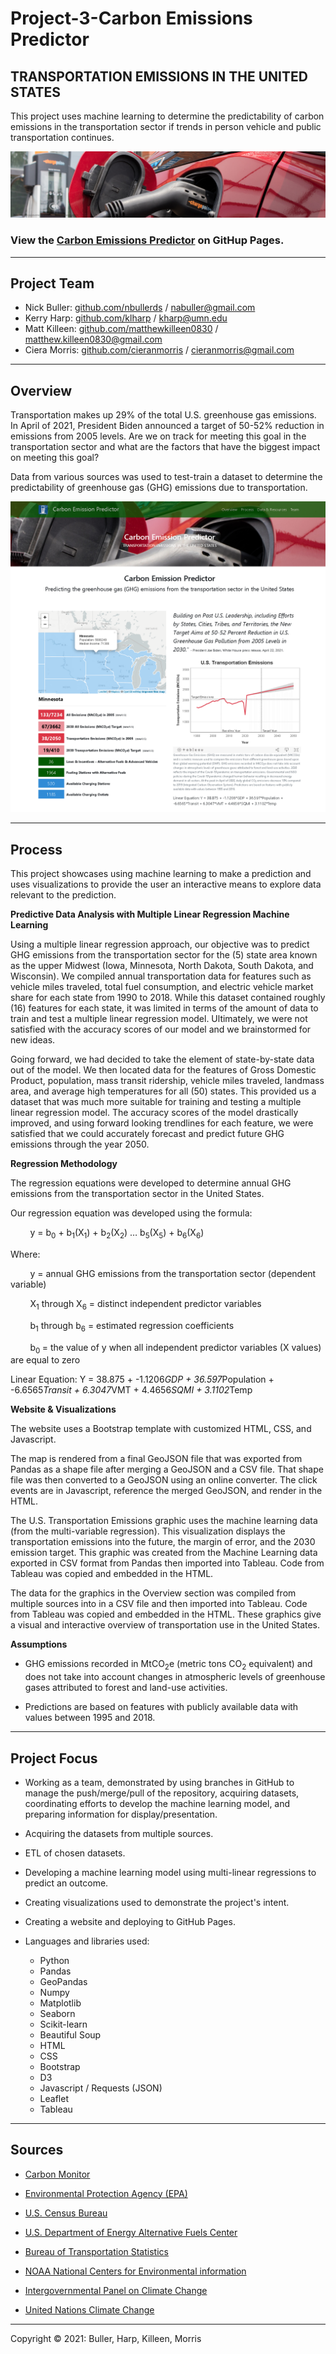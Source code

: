 
# Project-3-Carbon Emissions Predictor
## TRANSPORTATION EMISSIONS IN THE UNITED STATES


This project uses machine learning to determine the predictability of carbon emissions in the transportation sector if trends in person vehicle and public transportation continues.

![header](static/img/ev_banner.png)

### View the <a href ="https://nbullerds.github.io/ml_co_emission_equiv_prediction" target="_blank">Carbon Emissions Predictor</a> on GitHup Pages.
---

## Project Team
* Nick Buller: <a href="https://github.com/nbullerds" target="_blank">github.com/nbullerds</a> / <a href="mailto:nabuller@gmail.com">nabuller@gmail.com</a>
* Kerry Harp: <a href="https://github.com/klharp" target="_blank">github.com/klharp</a> / <a href="mailto:kharp@umn.edu">kharp@umn.edu</a>
* Matt Killeen: <a href="https://github.com/matthewkilleen0830" target="_blank">github.com/matthewkilleen0830</a> / <a href="matthew.killeen0830@gmail.com">matthew.killeen0830@gmail.com</a>
* Ciera Morris: <a href="https://github.com/cieranmorris" target="_blank">github.com/cieranmorris</a> / <a href="mailto:cieranmorris@gmail.com">cieranmorris@gmail.com</a>

---

## Overview

Transportation makes up 29% of the total U.S. greenhouse gas emissions. In April of 2021, President Biden announced a target of 50-52% reduction in emissions from  2005 levels. Are we on track for meeting this goal in the transportation sector and what are the factors that have the biggest impact on meeting this goal?

Data from various sources was used to test-train a dataset to determine the predictability of greenhouse gas (GHG) emissions due to transportation.


<a href ="https://nbullerds.github.io/ml_co_emission_equiv_prediction" target="_blank">![predictor](static/img/predictor.png)</a> 

---

## Process
This project showcases using machine learning to make a prediction and  uses visualizations to provide the user an interactive means to explore data relevant to the prediction.

<b>Predictive Data Analysis with Multiple Linear Regression Machine Learning</b>

Using a multiple linear regression approach, our objective was to predict GHG emissions from the transportation sector for the (5) state area known as the upper Midwest (Iowa, Minnesota, North Dakota, South Dakota, and Wisconsin).  We compiled annual transportation data for features such as vehicle miles traveled, total fuel consumption, and electric vehicle market share for each state from 1990 to 2018.  While this dataset contained roughly (16) features for each state, it was limited in terms of the amount of data to train and test a multiple linear regression model.  Ultimately, we were not satisfied with the accuracy scores of our model and we brainstormed for new ideas.

Going forward, we had decided to take the element of state-by-state data out of the model.  We then located data for the features of Gross Domestic Product, population, mass transit ridership, vehicle miles traveled, landmass area, and average high temperatures for all (50) states.  This provided us a dataset that was much more suitable for training and testing a multiple linear regression model.  The accuracy scores of the model drastically improved, and using forward looking trendlines for each feature, we were satisfied that we could accurately forecast and predict future GHG emissions through the year 2050.


<b>Regression Methodology</b>

The regression equations were developed to determine annual GHG emissions from the transportation sector in the United States.

Our regression equation was developed using the formula:

&nbsp;&nbsp;&nbsp;&nbsp;&nbsp;&nbsp;&nbsp;&nbsp;y = b<sub>0</sub> + b<sub>1</sub>(X<sub>1</sub>) + b<sub>2</sub>(X<sub>2</sub>) … b<sub>5</sub>(X<sub>5</sub>) + b<sub>6</sub>(X<sub>6</sub>)

Where:

&nbsp;&nbsp;&nbsp;&nbsp;&nbsp;&nbsp;&nbsp;&nbsp;y = annual GHG emissions from the transportation sector (dependent variable)

&nbsp;&nbsp;&nbsp;&nbsp;&nbsp;&nbsp;&nbsp;&nbsp;X<sub>1</sub> through X<sub>6</sub> = distinct independent predictor variables

&nbsp;&nbsp;&nbsp;&nbsp;&nbsp;&nbsp;&nbsp;&nbsp;b<sub>1</sub> through b<sub>6</sub> = estimated regression coefficients
	
&nbsp;&nbsp;&nbsp;&nbsp;&nbsp;&nbsp;&nbsp;&nbsp;b<sub>0 </sub>= the value of y when all independent predictor variables (X values) are equal to zero

Linear Equation: Y = 38.875 + -1.1206*GDP + 36.597*Population + -6.6565*Transit + 6.3047*VMT + 4.4656*SQMI + 3.1102*Temp

<b>Website &amp; Visualizations</b>

The website uses a Bootstrap template with customized HTML, CSS, and Javascript.

The map is rendered from a final GeoJSON file that was exported from Pandas as a shape file after merging a GeoJSON and a CSV file. That shape file was then converted to a GeoJSON using an online converter. The click events are in Javascript, reference the merged GeoJSON, and render in the HTML.

The U.S. Transportation Emissions graphic uses the machine learning data (from the multi-variable regression). This visualization displays the transportation emissions into the future, the margin of error, and the 2030 emission target. This graphic was created from the Machine Learning data exported in CSV format from Pandas then imported into Tableau. Code from Tableau was copied and embedded in the HTML.

The data for the graphics in the Overview section was compiled from multiple sources into in a CSV file and then imported into Tableau. Code from Tableau was copied and embedded in the HTML. These graphics give a visual and interactive overview of transportation use in the United States.

<b> Assumptions</b>

* GHG emissions recorded in MtCO<sub>2</sub>e (metric tons CO<sub>2</sub> equivalent) and does not take into account changes in atmospheric levels of greenhouse gases attributed to forest and land-use activities.

* Predictions are based on features with publicly available data with values between 1995 and 2018.

---

## Project Focus
* Working as a team, demonstrated by using branches in GitHub to manage the push/merge/pull of the repository, acquiring datasets, coordinating efforts to develop the machine learning model, and preparing information for display/presentation.

* Acquiring the datasets from multiple sources.

* ETL of chosen datasets.

* Developing a machine learning model using multi-linear regressions to predict an outcome.

* Creating visualizations used to demonstrate the project's intent.

* Creating a website and deploying to GitHub Pages.

* Languages and libraries used:
    * Python
    * Pandas
    * GeoPandas
    * Numpy
    * Matplotlib
    * Seaborn
    * Scikit-learn
    * Beautiful Soup
    * HTML
    * CSS
    * Bootstrap
    * D3
    * Javascript / Requests (JSON)
    * Leaflet
    * Tableau

---

## Sources

* <a href="https://carbonmonitor.org/" target=" _blank">Carbon Monitor</a>

* <a href="https://www.epa.gov/" target="_blank">Environmental Protection Agency (EPA)</a>

* <a href="https://www2.census.gov/" target="_blank">U.S. Census Bureau</a>

* <a href="https://afdc.energy.gov/" target="_blank">U.S. Department of Energy Alternative Fuels Center</a>

* <a href="https://www.bts.gov/" target="_blank">Bureau of Transportation Statistics</a>

* <a href="https://www.ncdc.noaa.gov/cag/" target="_blank">NOAA National Centers for  Environmental information</a>

* <a href="https://www.ipcc.ch" target="_blank">Intergovernmental Panel on Climate Change</a>

* <a href="https://unfccc.int" target="_blank">United Nations Climate Change</a>

---

Copyright &copy; 2021: Buller, Harp, Killeen, Morris
